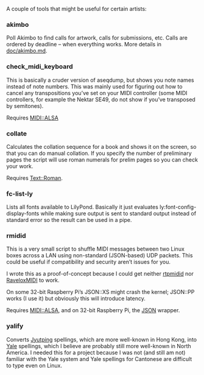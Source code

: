 A couple of tools that might be useful for certain artists:

### akimbo

Poll Akimbo to find calls for artwork, calls for submissions, etc.
Calls are ordered by deadline – when everything works.
More details in [doc/akimbo.md](doc/akimbo.md).

### check_midi_keyboard

This is basically a cruder version of aseqdump, but shows you note names instead of note numbers.
This was mainly used for figuring out how to cancel any transpositions you’ve set on your MIDI controller
(some MIDI controllers, for example the Nektar SE49, do not show if you’ve transposed by semitones).

Requires [MIDI::ALSA](https://metacpan.org/pod/MIDI::ALSA)

### collate

Calculates the collation sequence for a book
and shows it on the screen,
so that you can do manual collation.
If you specify the number of preliminary pages
the script will use roman numerals for prelim pages
so you can check your work.

Requires [Text::Roman](https://metacpan.org/pod/Text::Roman).

### fc-list-ly

Lists all fonts available to LilyPond.
Basically it just evaluates ly:font-config-display-fonts
while making sure output is sent to standard output instead of standard error
so the result can be used in a pipe.

### rmidid

This is a very small script
to shuffle MIDI messages between two Linux boxes across a LAN using non-standard (JSON-based) UDP packets.
This could be useful if compatibility and security aren’t issues for you.

I wrote this as a proof-of-concept
because I could get neither [rtpmidid](https://github.com/davidmoreno/rtpmidid)
nor [RaveloxMIDI](https://github.com/ravelox/pimidi) to work.

On some 32-bit Raspberry Pi’s JSON::XS might crash the kernel;
JSON::PP works (I use it) but obviously this will introduce latency.

Requires [MIDI::ALSA](https://metacpan.org/pod/MIDI::ALSA),
and on 32-bit Raspberry Pi,
the [JSON](https://metacpan.org/dist/JSON) wrapper.

### yalify

Converts [Jyutping](https://en.wikipedia.org/wiki/Jyutping) spellings,
which are more well-known in Hong Kong,
into [Yale](https://en.wikipedia.org/wiki/Yale_romanization_of_Cantonese) spellings,
which I believe are probably still more well-known in North America.
I needed this for a project because I was not (and still am not) familiar with the Yale system
and Yale spellings for Cantonese are difficult to type even on Linux.
